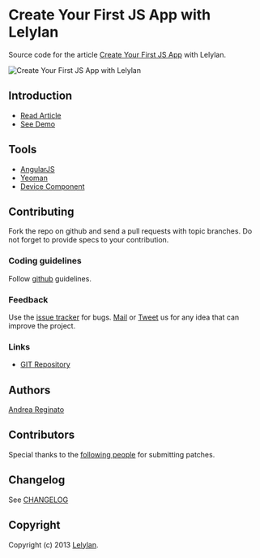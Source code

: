 # Create Your First JS App with Lelylan

Source code for the article [Create Your First JS App](http://dev.lelylan.com/getting-started#create-your-first-js-app) with Lelylan.

![Create Your First JS App with Lelylan](http://i.imgur.com/z3QmbtB.png)

## Introduction

* [Read Article](http://dev.lelylan.com/getting-started#create-your-first-js-app)
* [See Demo](http://lelylan-create-your-first-js-app.herokuapp.com)

## Tools

* [AngularJS](http://angularjs.org/)
* [Yeoman](http://yeoman.io)
* [Device Component](https://github.com/lelylan/device-component-ng)

## Contributing

Fork the repo on github and send a pull requests with topic branches.
Do not forget to provide specs to your contribution.

### Coding guidelines

Follow [github](https://github.com/styleguide/) guidelines.

### Feedback

Use the [issue tracker](http://github.com/andraereginato/create-your-first-js-app/issues) for bugs.
[Mail](mailto:touch@lelylan.com) or [Tweet](http://twitter.com/lelylan) us for any idea that can improve the project.

### Links

* [GIT Repository](http://github.com/andreareginato/create-your-first-js-app)

## Authors

[Andrea Reginato](http://twitter.com/andreareginato)


## Contributors

Special thanks to the [following people](https://github.com/lelylan/create-your-first-js-app/contributors)
for submitting patches.


## Changelog

See [CHANGELOG](https://github.com/andreareginato/create-your-first-js-app//blob/master/CHANGELOG.md)


## Copyright

Copyright (c) 2013 [Lelylan](http://lelylan.com).
